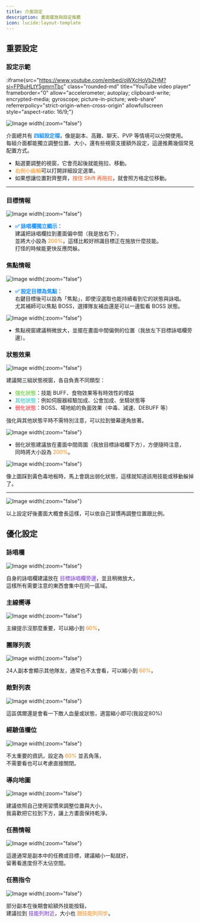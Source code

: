 ```yaml
---
title: 介面設定
description: 畫面擺放與設定推薦
icon: lucide:layout-template
---
```


## 重要設定

### 設定示範

:iframe{src="https://www.youtube.com/embed/oWXcHoVbZHM?si=FPBuHLtY5gmrnTbc" class="rounded-md" title="YouTube video player" frameborder="0" allow="accelerometer; autoplay; clipboard-write; encrypted-media; gyroscope; picture-in-picture; web-share" referrerpolicy="strict-origin-when-cross-origin" allowfullscreen style="aspect-ratio: 16/9;"}

![Image width](/ui-img/ui-1.png){:zoom="false"}

介面總共有 <span style="font-weight:bold; color:#1890ff;">四組設定檔</span>，像是副本、高難、聊天、PVP 等情境可以分開使用。<br>
每組介面都能獨立調整位置、大小，還有些視窗支援額外設定，這邊推薦幾個常見配置方式。<br>

- 點選要調整的視窗，它會亮起後就能拖拉、移動。<br>
- <span style="color:#fa8c16;">右側小齒輪</span>可以打開詳細設定選單。<br>
- 如果想讓位置對齊整齊，<span style="color:#fa541c;">按住 Shift 再拖拉</span>，就會照方格定位移動。<br>

---

### 目標情報

![Image width](/ui-img/ui-2.png){:zoom="false"}

- <span style="font-weight:bold; color:#1890ff;">✅ 詠唱欄獨立顯示</span>：<br>
  建議把詠唱欄拉到畫面偏中間（我是放右下），<br>
  並將大小設為 <span style="color:#fa8c16;">200%</span>，這樣比較好辨識目標正在施放什麼技能。<br>
  打怪的時候能更快反應閃躲。<br>

### 焦點情報

![Image width](/ui-img/ui-5.png){:zoom="false"}

- <span style="font-weight:bold; color:#1890ff;">✅ 設定目標為焦點</span>：<br>
  右鍵目標後可以設為「焦點」，即使沒選取也能持續看到它的狀態與詠唱。<br>
  尤其補師可以焦點 BOSS，選擇隊友補血還是可以一邊監看 BOSS 狀態。<br>

![Image width](/ui-img/ui-4.png){:zoom="false"}

- 焦點視窗建議稍微放大，並擺在畫面中間偏側的位置（我放左下目標詠唱欄旁邊）。<br>

### 狀態效果

![Image width](/ui-img/ui-8.png){:zoom="false"}

建議開三組狀態視窗，各自負責不同類型：

- <span style="color:#52c41a;">強化狀態</span>：技能 BUFF、食物效果等有時效性的增益<br>
- <span style="color:#13c2c2;">其他狀態</span>：例如伺服器經驗加成、公會加成、坐騎狀態等<br>
- <span style="color:#f5222d;">弱化狀態</span>：BOSS、場地給的負面效果（中毒、減速、DEBUFF 等）<br>

強化與其他狀態平時不需特別注意，可以拉到螢幕邊角放著。<br>

![Image width](/ui-img/ui-7.png){:zoom="false"}

- 弱化狀態建議放在畫面中間周圍（我放目標詠唱欄下方），方便隨時注意，<br>
  同時將大小設為 <span style="color:#fa8c16;">200%</span>。<br>

![Image width](/ui-img/ui-9.png){:zoom="false"}

像上圖踩到黃色毒地板時，馬上會跳出弱化狀態，這樣就知道該用技能或移動躲掉了。<br>

---

![Image width](/ui-img/ui-3.png){:zoom="false"}

以上設定好後畫面大概會長這樣，可以依自己習慣再調整位置跟比例。<br>

## 優化設定

### 詠唱欄

![Image width](/ui-img/ui-11.png){:zoom="false"}

自身的詠唱欄建議放在 <span style="color:#722ed1;">目標詠唱欄旁邊</span>，並且稍微放大，<br>
這樣所有需要注意的東西會集中在同一區域。<br>

### 主線嚮導

![Image width](/ui-img/ui-12.png){:zoom="false"}

主線提示沒那麼重要，可以縮小到 <span style="color:#fa8c16;">60%</span>，<br>

### 團隊列表

![Image width](/ui-img/ui-13.png){:zoom="false"}

24人副本會顯示其他隊友，通常也不太會看，可以縮小到 <span style="color:#fa8c16;">60%</span>，<br>

### 敵對列表

![Image width](/ui-img/ui-14.png){:zoom="false"}

這區偶爾還是會看一下敵人血量或狀態，適當縮小即可(我設定80%)

### 經驗值欄位

![Image width](/ui-img/ui-15.png){:zoom="false"}

不太重要的資訊，設定為 <span style="color:#fa8c16;">60%</span> 並丟角落，<br>
不需要看也可以考慮直接關閉。<br>

### 導向地圖

![Image width](/ui-img/ui-16.png){:zoom="false"}

建議依照自己使用習慣來調整位置與大小，<br>
我喜歡把它拉到下方，讓上方畫面保持乾淨。<br>

### 任務情報

![Image width](/ui-img/ui-17.png){:zoom="false"}

這邊通常是副本中的任務或目標，建議縮小一點就好，<br>
留著看進度但不太佔空間。<br>

### 任務指令

![Image width](/ui-img/ui-18.png){:zoom="false"}

部分副本在後期會給額外技能按鈕，<br>
建議拉到 <span style="color:#722ed1;">技能列附近</span>，大小也 <span style="color:#fa8c16;">跟技能列同步</span>。

